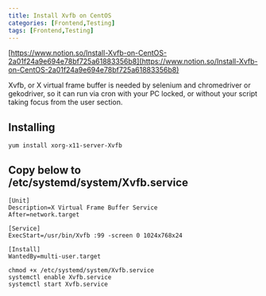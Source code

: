```yaml
---
title: Install Xvfb on CentOS
categories: [Frontend,Testing]
tags: [Frontend,Testing]
---
```


[https://www.notion.so/Install-Xvfb-on-CentOS-2a01f24a9e694e78bf725a61883356b8](https://www.notion.so/Install-Xvfb-on-CentOS-2a01f24a9e694e78bf725a61883356b8)


Xvfb, or X virtual frame buffer is needed by selenium and chromedriver or gekodriver, so it can run via cron with your PC locked, or without your script taking focus from the user section.


## Installing


```shell
yum install xorg-x11-server-Xvfb
```


## Copy below to /etc/systemd/system/Xvfb.service


```text
[Unit]
Description=X Virtual Frame Buffer Service
After=network.target

[Service]
ExecStart=/usr/bin/Xvfb :99 -screen 0 1024x768x24

[Install]
WantedBy=multi-user.target
```


```shell
chmod +x /etc/systemd/system/Xvfb.service
systemctl enable Xvfb.service
systemctl start Xvfb.service
```

